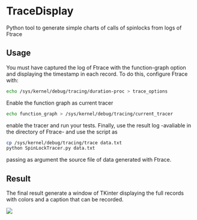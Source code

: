 # TraceDisplay
Python tool to generate simple charts of calls of spinlocks from logs of Ftrace

## Usage
You must have captured the log of Ftrace with the function-graph option and displaying the timestamp in each record. To do this, configure Ftrace with:
```bash
echo /sys/kernel/debug/tracing/duration-proc > trace_options
```
Enable the function graph as current tracer
```bash
echo function_graph > /sys/kernel/debug/tracing/current_tracer
```

enable the tracer and run your tests. Finally, use the result log -avaliable in the directory of Ftrace- and use the script as
```bash
cp /sys/kernel/debug/tracing/trace data.txt
python SpinLockTracer.py data.txt
```
passing as argument the source file of data generated with Ftrace.

## Result
The final result generate a window of TKinter displaying the full records with colors and a caption that can be recorded.

![](https://raw.githubusercontent.com/sebablasko/TraceDisplay/master/resultExample.png)
